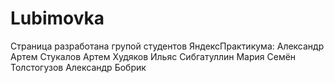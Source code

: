 # Lubimovka

Страница разработана групой студентов ЯндексПрактикума:
Александр
Артем Стукалов
Артем Худяков
Ильяс Сибгатуллин
Мария
Семён Толстогузов
Александр Бобрик


